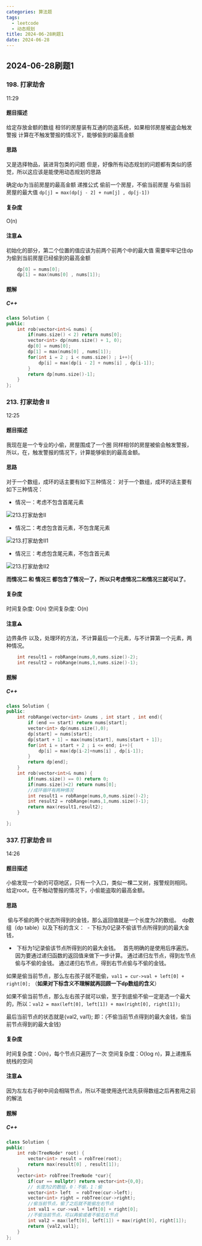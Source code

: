 ```yaml
---
categories: 算法题
tags:
  - leetcode
  - 动态规划
title: 2024-06-28刷题1
date: 2024-06-28
---
```

## 2024-06-28刷题1
### 198. 打家劫舍
11:29
#### 题目描述
给定存放金额的数组
相邻的房屋装有互通的防盗系统，如果相邻房屋被盗会触发警报
计算在不触发警报的情况下，能够偷到的最高金额
#### 思路
又是选择物品，装进背包类的问题
但是，好像所有动态规划的问题都有类似的感觉，所以这应该是能使用动态规划的思路

确定dp为当前房屋的最高金额
递推公式
偷前一个房屋，不偷当前房屋
与偷当前房屋的最大值
`dp[j] = max(dp[j - 2] + num[j] , dp[j-1])`


#### 复杂度
O(n)
#### 注意⚠️
初始化的部分，第二个位置的值应该为前两个前两个中的最大值
需要牢牢记住dp为偷到当前房屋已经偷到的最高金额
```C++
	dp[0] = nums[0];
    dp[1] = max(nums[0] , nums[1]);
```
#### 题解
##### C++
```C++
class Solution {
public:
    int rob(vector<int>& nums) {
        if(nums.size() < 2) return nums[0];
        vector<int> dp(nums.size() + 1, 0);
        dp[0] = nums[0];
        dp[1] = max(nums[0] , nums[1]);
        for(int i = 2 ; i < nums.size() ; i++){
            dp[i] = max(dp[i - 2] + nums[i] , dp[i-1]);
        }
        return dp[nums.size()-1];
    }
};
```

### 213. 打家劫舍 II
12:25
#### 题目描述
我现在是一个专业的小偷，房屋围成了一个圈
同样相邻的房屋被偷会触发警报，所以，在，触发警报的情况下，计算能够偷到的最高金额。
#### 思路
对于一个数组，成环的话主要有如下三种情况：
对于一个数组，成环的话主要有如下三种情况：

- 情况一：考虑不包含首尾元素

![213.打家劫舍II](https://code-thinking-1253855093.file.myqcloud.com/pics/20210129160748643-20230310134000692.jpg)

- 情况二：考虑包含首元素，不包含尾元素

![213.打家劫舍II1](https://code-thinking-1253855093.file.myqcloud.com/pics/20210129160821374-20230310134003961.jpg)

- 情况三：考虑包含尾元素，不包含首元素

![213.打家劫舍II2](https://code-thinking-1253855093.file.myqcloud.com/pics/20210129160842491-20230310134008133.jpg)

**而情况二 和 情况三 都包含了情况一了，所以只考虑情况二和情况三就可以了**。
#### 复杂度
时间复杂度: O(n)
空间复杂度: O(n)
#### 注意⚠️
边界条件
以及，处理环的方法，不计算最后一个元素，与不计算第一个元素，两种情况。
```C++
    int result1 = robRange(nums,0,nums.size()-2);
    int result2 = robRange(nums,1,nums.size()-1);
```

#### 题解
##### C++
```C++
class Solution {
public:
    int robRange(vector<int> &nums , int start , int end){
        if (end == start) return nums[start];
        vector<int> dp(nums.size(),0);
        dp[start] = nums[start];
        dp[start + 1] = max(nums[start], nums[start + 1]);
        for(int i = start + 2 ; i <= end; i++){
            dp[i] = max(dp[i-2]+nums[i] , dp[i-1]);
        }
        return dp[end];
    }
    int rob(vector<int>& nums) {
        if(nums.size() == 0) return 0;
        if(nums.size()<2) return nums[0];
        //成环循环有两种情况        
        int result1 = robRange(nums,0,nums.size()-2);
        int result2 = robRange(nums,1,nums.size()-1);
        return max(result1,result2);
    }

};
```

### 337. 打家劫舍 III
14:26
#### 题目描述
小偷发现一个新的可窃地区，只有一个入口，类似一棵二叉树，报警规则相同。
给定root，在不触动警报的情况下，小偷能盗取的最高金额。
#### 思路
 偷与不偷的两个状态所得到的金钱，那么返回值就是一个长度为2的数组。
 dp数组（dp table）以及下标的含义：
 - 下标为0记录不偷该节点所得到的的最大金钱，
-  下标为1记录偷该节点所得到的的最大金钱。
 
首先明确的是使用后序遍历。 因为要通过递归函数的返回值来做下一步计算。
通过递归左节点，得到左节点偷与不偷的金钱。
通过递归右节点，得到右节点偷与不偷的金钱。

如果是偷当前节点，那么左右孩子就不能偷，`val1 = cur->val + left[0] + right[0];` （**如果对下标含义不理解就再回顾一下dp数组的含义**）

如果不偷当前节点，那么左右孩子就可以偷，至于到底偷不偷一定是选一个最大的，所以：`val2 = max(left[0], left[1]) + max(right[0], right[1]);`

最后当前节点的状态就是{val2, val1}; 即：{不偷当前节点得到的最大金钱，偷当前节点得到的最大金钱}
#### 复杂度
时间复杂度：O(n)，每个节点只遍历了一次
空间复杂度：O(log n)，算上递推系统栈的空间
#### 注意⚠️
因为左左右子树中间会相隔节点，所以不能使用迭代法先获得数组之后再套用之前的解法
#### 题解
##### C++
```C++
class Solution {
public:
    int rob(TreeNode* root) {
        vector<int> result = robTree(root);
        return max(result[0] , result[1]);
    }
    vector<int> robTree(TreeNode *cur){
        if(cur == nullptr) return vector<int>{0,0};
        // 长度为2的数组，0：不偷，1：偷
        vector<int> left  = robTree(cur->left);
        vector<int> right = robTree(cur->right);
        //偷当前节点，偷了之后就不能偷左右节点
        int val1 = cur->val + left[0] + right[0];
        //不偷当前节点，可以再偷或者不偷左右节点
        int val2 = max(left[0], left[1]) + max(right[0], right[1]);
        return {val2,val1};
    }
};

```
